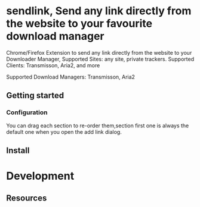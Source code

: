 sendlink, Send any link directly from the website to your favourite download manager
====================================================================================

Chrome/Firefox Extension to send any link directly from the website to your Downloader Manager, Supported Sites: any site, private trackers. Supported Clients: Transmisson, Aria2, and more

Supported Download Managers: Transmisson, Aria2

Getting started
---------------

### Configuration

You can drag each section to re-order them,section first one is always the default one when you open the add link dialog.

Install
-------

Development
===========

Resources
---------
